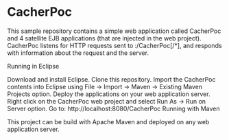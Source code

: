 CacherPoc
=========
This sample repository contains a simple web application called CacherPoc and 4 satellite EJB applications (that are injected in the web project). CacherPoc listens for HTTP requests sent to <host>:<port>/CacherPoc[/*], and responds with information about the request and the server.

Running in Eclipse

Download and install Eclipse.
Clone this repository.
Import the CacherPoc contents into Eclipse using File -> Import -> Maven -> Existing Maven Projects option.
Deploy the applications on your web application server. Right click on the CacherPoc web project and select Run As -> Run on Server option. 
Go to: http://localhost:8080/CacherPoc
Running with Maven

This project can be build with Apache Maven and deployed on any web application server.



